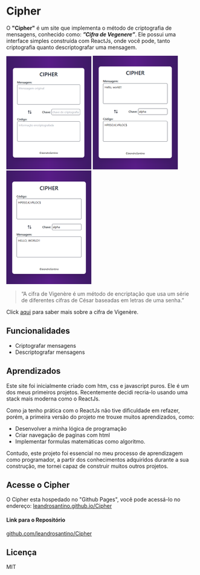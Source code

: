 # Cipher

O **"Cipher"** é um site que implementa o método de criptografia de mensagens,
conhecido como: _**”Cifra de Vegenere”**_. Ele possui uma interface simples
construída com ReactJs, onde você pode, tanto criptografia quanto
descriptografar uma mensagem.

![teste](https://github.com/leandrosantino/Cipher/blob/main/public/cipher1.png?raw=true)
![teste](https://github.com/leandrosantino/Cipher/blob/main/public/cipher2.png?raw=true)
![teste](https://github.com/leandrosantino/Cipher/blob/main/public/cipher3.png?raw=true)

> “A cifra de Vigenère é um método de encriptação que usa um série de diferentes
> cifras de César baseadas em letras de uma senha.”

Click [aqui](https://en.wikipedia.org/wiki/Vigen%C3%A8re_cipher) para saber mais
sobre a cifra de Vigenère.

## Funcionalidades

- Criptografar mensagens
- Descriptografar mensagens

## Aprendizados

Este site foi inicialmente criado com htm, css e javascript puros. Ele é um dos
meus primeiros projetos. Recentemente decidi recria-lo usando uma stack mais
moderna como o ReactJs.

Como ja tenho prática com o ReactJs não tive dificuldade em refazer, porém, a
primeira versão do projeto me trouxe muitos aprendizados, como:

- Desenvolver a minha lógica de programação
- Criar navegação de paginas com html
- Implementar formulas matemáticas como algoritmo.

Contudo, este projeto foi essencial no meu processo de aprendizagem como
programador, a partir dos conhecimentos adquiridos durante a sua construção, me
tornei capaz de construir muitos outros projetos.

## Acesse o Cipher

O Cipher esta hospedado no "Github Pages", você pode acessá-lo no endereço:
[leandrosantino.github.io/Cipher](https://leandrosantino.github.io/Cipher/)

#### Link para o Repositório

[github.com/leandrosantino/Cipher](https://github.com/leandrosantino/Cipher)

## Licença

MIT
